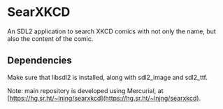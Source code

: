 # SearXKCD

An SDL2 application to search XKCD comics with not only the name, but also the content of the comic.

## Dependencies
Make sure that libsdl2 is installed, along with sdl2_image and sdl2_ttf.

Note: main repository is developed using Mercurial, at [https://hg.sr.ht/~lnjng/searxkcd](https://hg.sr.ht/~lnjng/searxkcd).
